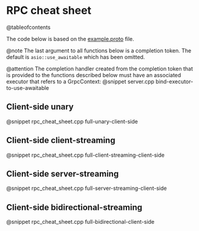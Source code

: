 # RPC cheat sheet

@tableofcontents

The code below is based on the [example.proto](https://github.com/Tradias/asio-grpc/blob/d4bdcc0a06389127bb649ae4ea68185b928a5264/example/proto/example/v1/example.proto) file.

@note The last argument to all functions below is a completion token. The default is `asio::use_awaitable` which has been omitted.

@attention The completion handler created from the completion token that is provided to the functions described below
must have an associated executor that refers to a GrpcContext:
@snippet server.cpp bind-executor-to-use-awaitable

## Client-side unary

@snippet rpc_cheat_sheet.cpp full-unary-client-side

## Client-side client-streaming

@snippet rpc_cheat_sheet.cpp full-client-streaming-client-side

## Client-side server-streaming

@snippet rpc_cheat_sheet.cpp full-server-streaming-client-side

## Client-side bidirectional-streaming

@snippet rpc_cheat_sheet.cpp full-bidirectional-client-side

